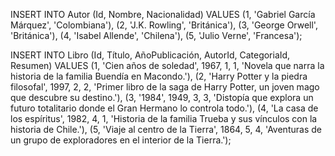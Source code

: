 INSERT INTO Autor (Id, Nombre, Nacionalidad) VALUES
(1, 'Gabriel García Márquez', 'Colombiana'),
(2, 'J.K. Rowling', 'Británica'),
(3, 'George Orwell', 'Británica'),
(4, 'Isabel Allende', 'Chilena'),
(5, 'Julio Verne', 'Francesa');




INSERT INTO Libro (Id, Título, AñoPublicación, AutorId, CategoriaId, Resumen) VALUES
(1, 'Cien años de soledad', 1967, 1, 1, 'Novela que narra la historia de la familia Buendía en Macondo.'),
(2, 'Harry Potter y la piedra filosofal', 1997, 2, 2, 'Primer libro de la saga de Harry Potter, un joven mago que descubre su destino.'),
(3, '1984', 1949, 3, 3, 'Distopía que explora un futuro totalitario donde el Gran Hermano lo controla todo.'),
(4, 'La casa de los espíritus', 1982, 4, 1, 'Historia de la familia Trueba y sus vínculos con la historia de Chile.'),
(5, 'Viaje al centro de la Tierra', 1864, 5, 4, 'Aventuras de un grupo de exploradores en el interior de la Tierra.');
